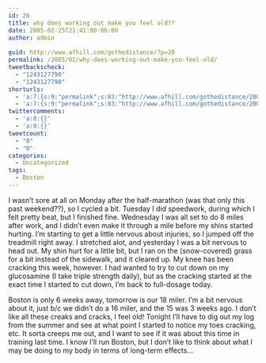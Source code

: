 ```yaml
---
id: 20
title: why does working out make you feel old??
date: 2005-02-25T21:41:00-06:00
author: admin
  
guid: http://www.afhill.com/gothedistance/?p=20
permalink: /2005/02/why-does-working-out-make-you-feel-old/
tweetbackscheck:
  - "1243127790"
  - "1243127790"
shorturls:
  - 'a:7:{s:9:"permalink";s:83:"http://www.afhill.com/gothedistance/2005/02/why-does-working-out-make-you-feel-old/";s:7:"tinyurl";s:25:"http://tinyurl.com/ql3p9s";s:4:"isgd";s:17:"http://is.gd/A4Fz";s:5:"bitly";s:20:"http://bit.ly/18HceY";s:5:"snipr";s:22:"http://snipr.com/i2cgq";s:5:"snurl";s:22:"http://snurl.com/i2cgq";s:7:"snipurl";s:24:"http://snipurl.com/i2cgq";}'
  - 'a:7:{s:9:"permalink";s:83:"http://www.afhill.com/gothedistance/2005/02/why-does-working-out-make-you-feel-old/";s:7:"tinyurl";s:25:"http://tinyurl.com/ql3p9s";s:4:"isgd";s:17:"http://is.gd/A4Fz";s:5:"bitly";s:20:"http://bit.ly/18HceY";s:5:"snipr";s:22:"http://snipr.com/i2cgq";s:5:"snurl";s:22:"http://snurl.com/i2cgq";s:7:"snipurl";s:24:"http://snipurl.com/i2cgq";}'
twittercomments:
  - 'a:0:{}'
  - 'a:0:{}'
tweetcount:
  - "0"
  - "0"
categories:
  - Uncategorized
tags:
  - Boston
---
```

I wasn&#8217;t sore at all on Monday after the half-marathon (was that only this past weekend??), so I cycled a bit. Tuesday I did speedwork, during which I felt pretty beat, but I finished fine. Wednesday I was all set to do 8 miles after work, and I didn&#8217;t even make it through a mile before my shins started hurting. I&#8217;m starting to get a little nervous about injuries, so I jumped off the treadmill right away. I stretched alot, and yesterday I was a bit nervous to head out. My shin hurt for a little bit, but I ran on the (snow-covered) grass for a bit instead of the sidewalk, and it cleared up. My knee has been cracking this week, however. I had wanted to try to cut down on my glucosamine (I take triple strength daily), but as the cracking started at the exact time I started to cut down, I&#8217;m back to full-dosage today.

Boston is only 6 weeks away, tomorrow is our 18 miler. I&#8217;m a bit nervous about it, just b/c we didn&#8217;t do a 16 miler, and the 15 was 3 weeks ago. I don&#8217;t like all these creaks and cracks, I feel old! Tonight I&#8217;ll have to dig out my log from the summer and see at what point I started to notice my toes cracking, etc. It sorta creeps me out, and I want to see if it was about this time in training last time. I know I&#8217;ll run Boston, but I don&#8217;t like to think about what I may be doing to my body in terms of long-term effects&#8230;